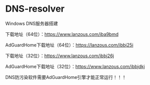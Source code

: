 # DNS-resolver

Windows DNS服务器搭建

下载地址（64位）：https://www.lanzous.com/iba9bmd

AdGuardHome下载地址（64位）：https://lanzous.com/ibbj25i

下载地址（32位）：https://www.lanzous.com/ibbj26j

AdGuardHome下载地址（32位）：https://www.lanzous.com/ibbjdkj

DNS防污染软件需要AdGuardHome引擎才能正常运行！！！

